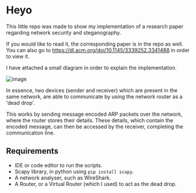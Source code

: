 # Heyo
This little repo was made to show my implementation of a research paper regarding network security and steganography.

If you would like to read it, the corresponding paper is in the repo as well. You can also go to https://dl.acm.org/doi/10.1145/3339252.3341488 in order to view it.

I have attached a small diagram in order to explain the implementation.

![image](https://github.com/user-attachments/assets/498ead39-8ec7-4fa4-b050-89903c5b83aa)

In essence, two devices (sender and receiver) which are present in the same network, are able to communicate by using the network router as a 'dead drop'.

This works by sending message encoded ARP packets over the network, where the router stores their details. These details, which contain the encoded message, can then be accessed by the receiver, completing the communication line.

## Requirements
* IDE or code editor to run the scripts.
* Scapy library, in python using `pip install scapy`.
* A network analyser, such as WireShark.
* A Router, or a Virtual Router (which I used) to act as the dead drop.



